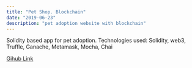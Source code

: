 ```yaml
---
title: "Pet Shop. Blockchain"
date: "2019-06-23"
description: "pet adoption website with blockchain"
---
```


Solidity based app for pet adoption.
Technologies used: Solidity, web3, Truffle, Ganache, Metamask, Mocha, Chai

<a href="https://github.com/Svetanek/pet-shop" class="project-link">Gihub Link</a>
